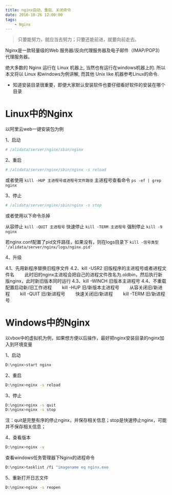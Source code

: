 ```yaml
---
title: nginx启动、重启、关闭命令
date: 2016-10-26 12:00:00
tags:
    - Nginx
---
```


> 只要能努力，就应当去努力；只要还能前进，就要向前走去。

Nginx是一款轻量级的Web 服务器/反向代理服务器及电子邮件（IMAP/POP3）代理服务器。

<!-- more -->

绝大多数的 Nginx 运行在 Linux 机器上, 当然也有运行在windows机器上的. 所以本文将以 Linux 和windows为例讲解, 而其他 Unix like 机器参考Linux的命令.

* 知道安装目录很重要，即便大家默认安装软件也要仔细看好软件的安装在哪个目录

# Linux中的Nginx

以阿里云web一键安装包为例

1、启动

``` Bash
# /alidata/server/nginx/sbin/nginx
```

2、重启

``` Bash
# /alidata/server/nginx/sbin/nginx -s reload
```

或者使用 `kill -HUP 主进程号或进程号文件路径`
主进程号查看命令 `ps -ef | grep nginx`

3、停止
``` Bash
# /alidata/server/nginx/sbin/nginx -s stop
```

或者使用以下命令杀掉

从容停止   `kill -QUIT 主进程号`
快速停止   `kill -TERM 主进程号`
强制停止   `kill -9 nginx`

若nginx.conf配置了pid文件路径，如果没有，则在logs目录下
`kill -信号类型 '/alidata/server/nginx/logs/nginx.pid'`

4、升级

4.1、先用新程序替换旧程序文件
4.2、kill -USR2 旧版程序的主进程号或者进程文件名
　　此时旧的nginx主进程会把自己的进程文件改名为.oldbin，然后执行新版nginx，此时新旧版本同时运行
4.3、kill -WINCH 旧版本主进程号
4.4、不重载配置启动新/旧工作进程
　　kill -HUP 旧/新版本主进程号
　　从容关闭旧/新进程
　　kill -QUIT 旧/新进程号
　　快速关闭旧/新进程
　　kill -TERM 旧/新进程号

# Windows中的Nginx

以vbox中的虚拟机为例，如果想方便以后操作，最好把nginx安装目录的nginx加入到环境变量

1、启动

``` Bash
D:\nginx>start nginx
```

2、重启

``` Bash
D:\nginx>nginx -s reload
```

3、停止

``` Bash
D:\nginx>nginx -s quit
D:\nginx>nginx -s stop
```

注：quit是完整有序的停止nginx，并保存相关信息；stop是快速停止nginx，可能并不保存相关信息；

4、查看版本

``` Bash
D:\nginx>nginx -v
```

查看windows任务管理器下Nginx的进程命令

``` Bash
D:\nginx>tasklist /fi "imagename eq nginx.exe
```

5、重新打开日志文件

``` Bash
D:\nginx>nginx -s reopen
```